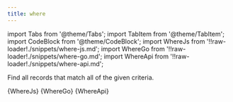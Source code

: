 ```yaml
---
title: where
---
```


import Tabs from '@theme/Tabs';
import TabItem from '@theme/TabItem';
import CodeBlock from '@theme/CodeBlock';
import WhereJs from '!!raw-loader!./snippets/where-js.md';
import WhereGo from '!!raw-loader!./snippets/where-go.md';
import WhereApi from '!!raw-loader!./snippets/where-api.md';

Find all records that match all of the given criteria.

<Tabs>
  <TabItem value="javascript" label="Javascript" default>
    <CodeBlock className="language-jsx">
      {WhereJs}
    </CodeBlock>
  </TabItem>
  <TabItem value="go" label="Go" default>
    <CodeBlock className="language-jsx">
      {WhereGo}
    </CodeBlock>
  </TabItem>
  <TabItem value="API" label="API">
    <CodeBlock className="language-jsx" title="[GET]">
      {WhereApi}
    </CodeBlock>
  </TabItem>
</Tabs>
